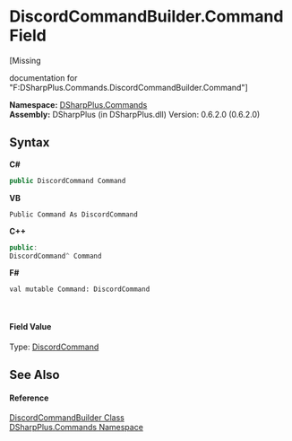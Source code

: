 # DiscordCommandBuilder.Command Field
 

\[Missing <summary> documentation for "F:DSharpPlus.Commands.DiscordCommandBuilder.Command"\]

**Namespace:**&nbsp;<a href="fc38a4a5-4979-fd82-c5c3-f5d7b478e6e0">DSharpPlus.Commands</a><br />**Assembly:**&nbsp;DSharpPlus (in DSharpPlus.dll) Version: 0.6.2.0 (0.6.2.0)

## Syntax

**C#**<br />
``` C#
public DiscordCommand Command
```

**VB**<br />
``` VB
Public Command As DiscordCommand
```

**C++**<br />
``` C++
public:
DiscordCommand^ Command
```

**F#**<br />
``` F#
val mutable Command: DiscordCommand
```

<br />

#### Field Value
Type: <a href="134e2355-3212-b6c0-d76a-fc66459fdcfe">DiscordCommand</a>

## See Also


#### Reference
<a href="5c4d2a03-4a9f-66c5-8338-a406be9f799e">DiscordCommandBuilder Class</a><br /><a href="fc38a4a5-4979-fd82-c5c3-f5d7b478e6e0">DSharpPlus.Commands Namespace</a><br />